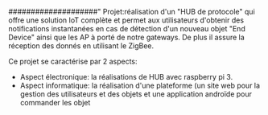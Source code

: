 ####################"
Projet:réalisation d'un "HUB de protocole" qui offre une solution IoT complète et permet aux utilisateurs d'obtenir des notifications instantanées en cas de détection d'un nouveau objet "End Device" ainsi que les AP à porté de notre gateways. De plus il assure la réception des donnés en utilisant le ZigBee.

Ce projet se caractérise par 2 aspects: 
- Aspect électronique: la réalisations de HUB avec raspberry pi 3.
- Aspect informatique: la réalisation d'une plateforme (un site web pour la gestion des utilisateurs et des objets et une application androïde pour commander les objet
